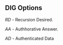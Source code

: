 ## DIG Options

 *RD* - Recursion Desired. 

 *AA* - Authhorative Answer. 

 *AD* - Authenticated Data
